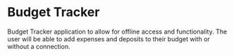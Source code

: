 # Budget Tracker

Budget Tracker application to allow for offline access and functionality. The user will be able to add expenses and deposits to their budget with or without a connection.

